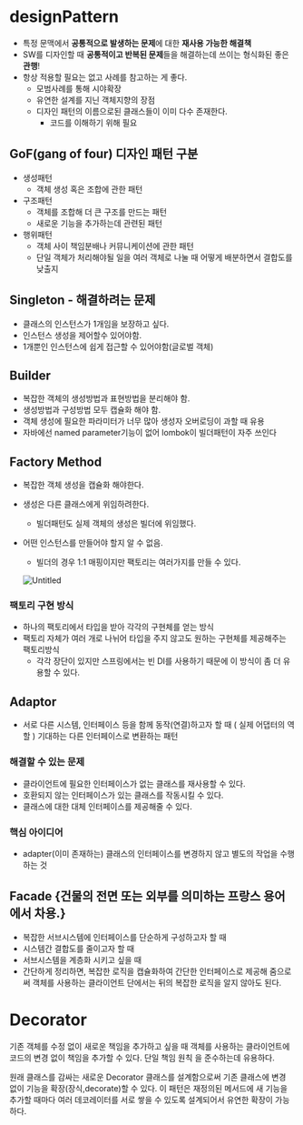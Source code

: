 # designPattern

- 특정 문맥에서 **공통적으로 발생하는 문제**에 대한 **재사용 가능한 해결책**
- SW를 디자인할 때 **공통적이고 반복된 문제**들을 해결하는데 쓰이는 형식화된 좋은 **관행**!
- 항상 적용할 필요는 없고 사례를 참고하는 게 좋다.
    - 모범사례를 통해 시야확장
    - 유연한 설계를 지닌 객체지향의 장점
    - 디자인 패턴의 이름으로된 클래스들이 이미 다수 존재한다.
        - 코드를 이해하기 위해 필요

## GoF(gang of four) 디자인 패턴 구분

- 생성패턴
    - 객체 생성 혹은 조합에 관한 패턴
- 구조패턴
    - 객체를 조합해 더 큰 구조를 만드는 패턴
    - 새로운 기능을 추가하는데 관련된 패턴
- 행위패턴
    - 객체 사이 책임분배나 커뮤니케이션에 관한 패턴
    - 단일 객체가 처리해야될 일을 여러 객체로 나눌 때 어떻게 배분하면서 결합도를 낮출지
    

## Singleton - 해결하려는 문제

- 클래스의 인스턴스가 1개임을 보장하고 싶다.
- 인스턴스 생성을 제어할수 있어야함.
- 1개뿐인 인스턴스에 쉽게 접근할 수 있어야함(글로벌 객체)

## Builder

- 복잡한 객체의 생성방법과 표현방법을 분리해야 함.
- 생성방법과 구성방법 모두 캡슐화 해야 함.
- 객체 생성에 필요한 파라미터가 너무 많아 생성자 오버로딩이 과할 때 유용
- 자바에선 named parameter기능이 없어 lombok이  빌더패턴이 자주 쓰인다


## Factory Method

- 복잡한 객체 생성을 캡슐화 해야한다.
- 생성은 다른 클래스에게 위임하려한다.
    - 빌더패턴도 실제 객체의 생성은 빌더에 위임했다.
- 어떤 인스턴스를 만들어야 할지 알 수 없음.
    - 빌더의 경우 1:1 매핑이지만 팩토리는 여러가지를 만들 수 있다.
    
    ![Untitled](https://upload.wikimedia.org/wikipedia/commons/thumb/a/a3/FactoryMethod.svg/300px-FactoryMethod.svg.png)
    

### 팩토리 구현 방식

- 하나의 팩토리에서 타입을 받아 각각의 구현체를 얻는 방식
- 팩토리 자체가 여러 개로 나뉘어 타입을 주지 않고도 원하는 구현체를 제공해주는 팩토리방식
    - 각각 장단이 있지만 스프링에서는 빈 DI를 사용하기 때문에 이 방식이 좀 더 유용할 수 있다.


## Adaptor
- 서로 다른 시스템, 인터페이스 등을 함께 동작(연결)하고자 할 때 ( 실제 어댑터의 역할 ) 기대하는 다른 인터페이스로 변환하는 패턴

### 해결할 수 있는 문제
- 클라이언트에 필요한 인터페이스가 없는 클래스를 재사용할 수 있다.
- 호환되지 않는 인터페이스가 있는 클래스를 작동시킬 수 있다.
- 클래스에 대한 대체 인터페이스를 제공해줄 수 있다.

### 핵심 아이디어
- adapter(이미 존재하는) 클래스의 인터페이스를 변경하지 않고 별도의 작업을 수행하는 것


## Facade {건물의 전면 또는 외부를 의미하는 프랑스 용어에서 차용.}
- 복잡한 서브시스템에 인터페이스를 단순하게 구성하고자 할 때
- 시스템간 결합도를 줄이고자 할 때
- 서브시스템을 계층화 시키고 싶을 때
- 간단하게 정리하면, 복잡한 로직을 캡슐화하여 간단한 인터페이스로 제공해 줌으로써 객체를 사용하는 클라이언트 단에서는 뒤의 복잡한 로직을 알지 않아도 된다.

# Decorator
기존 객체를 수정 없이 새로운 책임을 추가하고 싶을 때
객체를 사용하는 클라이언트에 코드의 변경 없이 책임을 추가할 수 있다.
단일 책임 원칙 을 준수하는데 유용하다.

원래 클래스를 감싸는 새로운 Decorator 클래스를 설계함으로써 기존 클래스에 변경 없이
기능을 확장(장식,decorate)할 수 있다. 이 패턴은 재정의된 메서드에 새 기능을 추가할 때마다
여러 데코레이터를 서로 쌓을 수 있도록 설계되어서 유연한 확장이 가능하다.